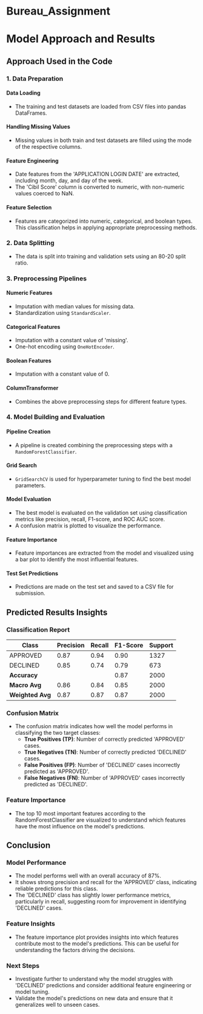 # Bureau_Assignment
# Model Approach and Results

## Approach Used in the Code

### 1. Data Preparation

#### Data Loading
- The training and test datasets are loaded from CSV files into pandas DataFrames.

#### Handling Missing Values
- Missing values in both train and test datasets are filled using the mode of the respective columns.

#### Feature Engineering
- Date features from the 'APPLICATION LOGIN DATE' are extracted, including month, day, and day of the week.
- The 'Cibil Score' column is converted to numeric, with non-numeric values coerced to NaN.

#### Feature Selection
- Features are categorized into numeric, categorical, and boolean types. This classification helps in applying appropriate preprocessing methods.

### 2. Data Splitting
- The data is split into training and validation sets using an 80-20 split ratio.

### 3. Preprocessing Pipelines

#### Numeric Features
- Imputation with median values for missing data.
- Standardization using `StandardScaler`.

#### Categorical Features
- Imputation with a constant value of 'missing'.
- One-hot encoding using `OneHotEncoder`.

#### Boolean Features
- Imputation with a constant value of 0.

#### ColumnTransformer
- Combines the above preprocessing steps for different feature types.

### 4. Model Building and Evaluation

#### Pipeline Creation
- A pipeline is created combining the preprocessing steps with a `RandomForestClassifier`.

#### Grid Search
- `GridSearchCV` is used for hyperparameter tuning to find the best model parameters.

#### Model Evaluation
- The best model is evaluated on the validation set using classification metrics like precision, recall, F1-score, and ROC AUC score.
- A confusion matrix is plotted to visualize the performance.

#### Feature Importance
- Feature importances are extracted from the model and visualized using a bar plot to identify the most influential features.

#### Test Set Predictions
- Predictions are made on the test set and saved to a CSV file for submission.

## Predicted Results Insights

### Classification Report
| Class     | Precision | Recall | F1-Score | Support |
|-----------|-----------|--------|----------|---------|
| APPROVED  | 0.87      | 0.94   | 0.90     | 1327    |
| DECLINED  | 0.85      | 0.74   | 0.79     | 673     |
| **Accuracy**  |           |        | 0.87     | 2000    |
| **Macro Avg** | 0.86      | 0.84   | 0.85     | 2000    |
| **Weighted Avg** | 0.87      | 0.87   | 0.87     | 2000    |

### Confusion Matrix
- The confusion matrix indicates how well the model performs in classifying the two target classes:
  - **True Positives (TP)**: Number of correctly predicted 'APPROVED' cases.
  - **True Negatives (TN)**: Number of correctly predicted 'DECLINED' cases.
  - **False Positives (FP)**: Number of 'DECLINED' cases incorrectly predicted as 'APPROVED'.
  - **False Negatives (FN)**: Number of 'APPROVED' cases incorrectly predicted as 'DECLINED'.

### Feature Importance
- The top 10 most important features according to the RandomForestClassifier are visualized to understand which features have the most influence on the model's predictions.

## Conclusion

### Model Performance
- The model performs well with an overall accuracy of 87%.
- It shows strong precision and recall for the 'APPROVED' class, indicating reliable predictions for this class.
- The 'DECLINED' class has slightly lower performance metrics, particularly in recall, suggesting room for improvement in identifying 'DECLINED' cases.

### Feature Insights
- The feature importance plot provides insights into which features contribute most to the model's predictions. This can be useful for understanding the factors driving the decisions.

### Next Steps
- Investigate further to understand why the model struggles with 'DECLINED' predictions and consider additional feature engineering or model tuning.
- Validate the model's predictions on new data and ensure that it generalizes well to unseen cases.
